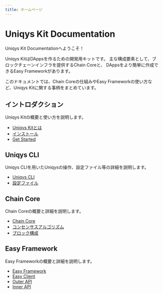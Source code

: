 ```yaml
---
title: ホームページ
---
```


# Uniqys Kit Documentation

Uniqys Kit Documentationへようこそ！

Uniqys KitはDAppsを作るための開発用キットです。
主な構成要素として、ブロックチェーンインフラを提供するChain Coreと、 DAppsをより簡単に作成できるEasy Frameworkがあります。

このドキュメントでは、Chain Coreの仕組みやEasy Frameworkの使い方など、Uniqys Kitに関する事柄をまとめています。

## イントロダクション

Uniqys Kitの概要と使い方を説明します。

- [Uniqys Kitとは](/ja/introduction/what-is-uniqys-kit.md)
- [インストール](/ja/introduction/install.md)
- [Get Started](/ja/introduction/get-started.md)

## Uniqys CLI

Uniqys CLIを用いたUniqysの操作、設定ファイル等の詳細を説明します。

- [Uniqys CLI](/ja/uniqys-cli/uniqys-cli.md)
- [設定ファイル](/ja/uniqys-cli/config-file.md)

## Chain Core

Chain Coreの概要と詳細を説明します。

- [Chain Core](/ja/chain-core/chain-core.md)
- [コンセンサスアルゴリズム](/ja/chain-core/consensus.md)
- [ブロック構成](/ja/chain-core/block-structure.md)

## Easy Framework

Easy Frameworkの概要と詳細を説明します。

- [Easy Framework](/ja/easy-framework/easy-framework.md)
- [Easy Client](/ja/easy-framework/easy-client.md)
- [Outer API](/ja/easy-framework/outer-api.md)
- [Inner API](/ja/easy-framework/inner-api.md)
